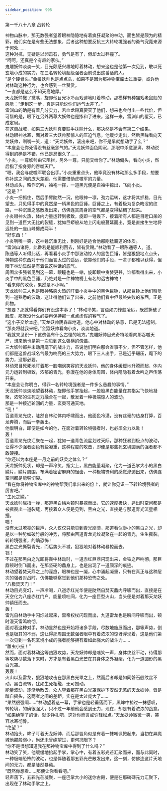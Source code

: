 ```yaml
---
sidebar_position: 995
---
```

 第一千八十八章 战转轮


神物山脉中，那无数强者望着眼神隐隐地有着疯狂凝聚的林动，面色皆是颇为的精彩，他们实在是有些无法想象，后者这种想要反抗三大转轮境强者的勇气究竟来源于何处……  
这种对抗，无疑是以卵击石，勇气是有了，但却太过莽撞了。  
“呵呵，还真是个有趣的家伙。”  
鬼雕妖帅淡淡一笑，目光颇感兴趣地盯着林动，想来这也是他第一次见到，敢以死玄境小成的实力，在三名转轮境超级强者面前说出这番话的人。  
“是个硬骨头。”金猿妖帅也是点点头，如果不是因为那神物宝库太过重要，或许他对林动这种行为，也会感到一丝赞赏。  
“一直都是这么不知天高地厚。”  
天龙妖帅撇了撇嘴，旋即他目光冰冷而戏谑地盯着林动，那模样有种猫戏老鼠般的感觉：“走到这一步，真是只能说你们运气太差了。”  
雷渊山的确是有着几分实力，若血龙殿真要灭了他们，想来也会付出一些代价，但可惜的是，眼下连另外两尊大妖帅也是掺和了进来，这样一来，雷渊山的覆灭，已成定局。  
在这兽战域，如果三大妖帅真要联手抹除什么，那决然是不会有第二个结果。  
林动眼神冰寒，面对着三大妖帅那惊人的压迫气息，他缓步走出，然后黑眸看向天龙妖帅，咧嘴一笑，道：“天龙妖帅，滚出来吧，你不是早就想动手了么？”  
“本座会让你死得没有丝毫怨气的。”天龙妖帅面色阴沉，那眼中杀意澎湃，林动说得到的确是不错，他已是忍很久了……  
“小炎，一尊妖帅由它阻拦，另外一尊，只能交给你了。”林动偏头，看向小炎，然后指了指身旁的吞噬天尸。  
“嗯，我会与虎噬军联合出手。”小炎重重点头，他毕竟没有林动那么多手段，想要弥补这之间的庞大差距，他需要借助虎噬军的力量。  
林动点头，略作沉吟，袖袍一挥，一道黑光便是自袖中掠出，飞向小炎。  
“这是？”  
小炎一把抓住，然后手臂陡然一沉，他眼神一凛，劲力运转，这才将其抓稳，目光望去，只见得手中的竟然是一柄黑色的巨锤，巨锤之上，有着极为复杂晦涩的纹路，一种沉重之感散发出来，仿佛连其周身的空气都是变得粘稠了起来。  
小炎眼神火热，体内力量运转到极致，旋即一锤轰下，接着所有人都是目瞪口呆的见到一道巨大无比的裂缝，犹如巨蟒般从地上闪电般蔓延而出，竟是直接生生地将远处的一座山峰劈成两半！  
“好东西！”  
小炎咧嘴一笑，这神锤沉重无比，到刚好是适合他那刚猛霸道的体质。  
“雷渊山诸将，此番若是能顺利回去，皆有赏赐。”林动看了一眼陈通等人，道。  
陈通等人听得此话，再看看小炎手中那波动惊人的黑色巨锤，皆是狠狠地点点头，神物这种东西对于他们而言太过的遥远，依靠他们的手段，一辈子都难以获得，但眼下林动显然是有着说这种话的底气。  
周围众多强者见到这一幕，眼瞳也是一缩，旋即眼中贪婪更甚，谁都看得出来，小炎手中的黑色巨锤，乃绝对是一件神物榜上有名的远古神物！  
“看来你的收获，果然是不小啊。”  
天龙妖帅三人也是眼神略感火热的盯着小炎手中的黑色巨锤，从那巨锤上他们察觉到一道熟悉的波动，这让得他们认了出来，之前他们看中但最终失败的东西，正是此物。  
“想要？那就得看你们有没这本事了！”林动冷笑，言语如刀锋般凌厉，既然撕破了脸皮，那就没什么必要再保持那一点点虚假的客气了。  
“这小子交给本座。”天龙妖帅阴森森地道，他心中对林动的杀意，已是无法遏制。  
“那炎将就我来吧。”金猿妖帅看向小炎，淡淡地道。  
“我就来见识一下这傀儡有什么古怪的地方。”鬼雕妖帅目光奇特地看向那吞噬天尸，想来他也是第一次见到这么强横的傀儡。  
三大妖帅都并未动用麾下的战斗力，虽说他们明白那会省事不少，但不管怎样，他们都是这兽战域名气最为响亮的三大势力，眼下三人出手，已是近乎碾压，麾下的势力，没那必要。  
林动双目死死地盯着那一脸嘲讽笑容的天龙妖帅，他的身体缓缓地升腾而起，体内元力运转到极致，浓郁的青光，弥漫在他的身体周围，体内隐隐有着龙吟之声传荡开来。  
“本座会让你明白，得罪一名转轮境强者是一件多么愚蠢的事情。”  
天龙妖帅淡淡地望着林动，旋即他手掌抬起，一股股黑白能量在其指尖飞快地凝聚，浓郁的生死之力融合在一起，散发着一种极端惊人的波动。  
那是一种接近轮回的力量，玄奥可通天地。  
“吼！”  
百道青龙光纹，陡然自林动体内呼啸而出，他面色冷漠，没有丝毫的热身打算，百龙奔腾，而后一拳轰出。  
他很明白，即便是如今的他，在面对着转轮境强者时，也必须全力以赴！  
轰！  
百道青龙光纹汇聚在一起，犹如一道青色流星划过天际，那种狂暴到极点的波动，让得不少强者面色有些凝重，这种程度的攻击，即便是那些死玄境圆满的强者都不敢硬接。  
“你还以为本座是一月之前的妖灵之体么？”  
天龙妖帅见状，却是一声冷笑，指尖上，黑白能量凝聚，化为一道巴掌大小的黑白鳞片，鳞片周围，布满着密密麻麻的锯齿，一种极端锋利的感觉渗透出来，仿佛连空间都是能够切裂。  
“看在你将神物宝库中的神物帮我们拿出来的份上，就让你见识一下转轮境强者的厉害吧。”  
“生死之鳞。”  
天龙妖帅屈指一弹，那道黑白鳞片顿时暴掠而出，它的速度极快，遁出时空间都是被撕裂出一道裂缝，再接着众人便是见到，黑白之光，直接是与那道青光流星相撞。  
嗤！  
没有太过嘹亮的巨声，众人仅仅只能见到青光崩溃，那道看似渺小的黑白之光，却是以一种势如破竹般的冲势，将那由百道青龙光纹凝聚在一起的青光，生生撕裂。  
转轮境强者，的确恐怖！  
黑白之光撕裂青光，而后势头不减，狠狠地对着林动暴掠而去。  
铛！  
不过在那黑白之光即将轰中林动时，一道赤红巨鼎闪现出来，金铁之声响彻，那巨鼎顿时倒飞而出，在那坚硬的鼎身上，也是出现了一道颇深的痕迹。  
林动望着焚天鼎之上的深痕，眼神也是一凝，心中涌起凝重，只有在真正与这种层次的强者对战时，仿佛能够察觉到他们那种恐怖之处。  
“八极焚天门！”  
林动目光变幻，一声冷喝，八道赤红光华便是陡然自焚天鼎内呼啸而出，直接是在天空化为八座赤红门户，能量喷吐间，化为一座巨型火山，当头便是对着那天龙妖帅镇压而去。  
轰！  
雷光自林动手中闪烁过起来，雷帝权杖闪现而出，九道雷龙也是瞬间呼啸而出，顿时漫天雷鸣响彻。  
面对着这种对手，林动显然也是开始将诸多手段，尽数地施展而出，那等声势，倒也是极其的不弱，这让得那周围无数强者眼中有着浓浓的惊讶浮现着，这是他们第一次见到一名死玄境小成的强者能够拥有着如此强大的战斗力……  
“雕虫小技！”  
然而，面对着林动这等凶狠攻势，天龙妖帅却是嗤笑一声，身体纹丝不动，待得那等攻势尽数落下来时，方才是有着黑白光芒在其身体之外凝聚，化为一道圆形的黑白光罩。  
轰轰！  
火山以及雷龙，狠狠地攻击在那黑白光罩之上，然而后者却是如同磐石般纹丝不动，黑白流转，犹如生死相融，无可撼动。  
能量波动，逐渐地散去，众人望着那在黑白光罩保护下安然无恙的天龙妖帅，皆是暗自摇头，这两者之间的差距，实在是太过庞大了……  
“果然很强啊……”林动望着这一幕，手掌也是轻垂落而下，黑眸中掠过一抹感叹，转轮境，的确很强大，只不过一年前他会感到无力，现在，却是有着浓浓的战意。  
“如果绝望了的话，就少挣扎吧，这对你而言或许轻松点。”天龙妖帅微微一笑，笑容冰寒彻骨。  
“绝望？”  
林动抬头，眸子盯着天龙妖帅，而后那唇角似是有着一抹嘲讽掀起来，当初在异魔城他那般弱小，尚还未曾绝望过，更何况眼下？  
“你不是很想知道我在那神物宝库中得到了什么吗？”  
林动笑了笑，他缓缓地抬起手掌，掌心中，有着五彩光芒汇聚而来，而与此同时，一种极端恐怖的波动，也是伴随着那五彩光芒散发出来，这一刻，仿佛连这片天地间的元力，都是陡然暴动。  
“既然你想看……那便让你看看吧。”  
轻声落下，五彩光芒凝聚，一座巴掌大小的迷你古殿，便是在那磅礴元力汇聚下，出现在了林动手掌之上。  
  
  

